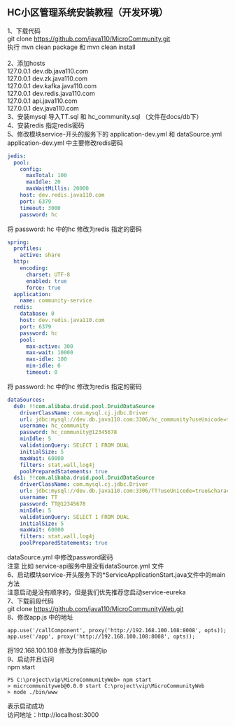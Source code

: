 ## HC小区管理系统安装教程（开发环境）

1、下载代码 <br/>
git clone https://github.com/java110/MicroCommunity.git <br/>
执行 mvn clean package  和 mvn clean install<br/><br/>
2、添加hosts<br/>
127.0.0.1 dev.db.java110.com <br/>
127.0.0.1 dev.zk.java110.com <br/>
127.0.0.1 dev.kafka.java110.com <br/>
127.0.0.1 dev.redis.java110.com <br/>
127.0.0.1 api.java110.com <br/>
127.0.0.1 dev.java110.com <br/>
3、安装mysql 导入TT.sql 和 hc_community.sql （文件在docs/db下）<br/>
4、安装redis 指定redis密码<br/>
5、修改模块service-开头的服务下的 application-dev.yml 和 dataSource.yml<br/>
application-dev.yml 中主要修改redis密码

```yaml
jedis:
  pool:
    config:
      maxTotal: 100
      maxIdle: 20
      maxWaitMillis: 20000
    host: dev.redis.java110.com
    port: 6379
    timeout: 3000
    password: hc
```
将 password: hc 中的hc 修改为redis 指定的密码
```yaml
spring:
  profiles:
    active: share
  http:
    encoding:
      charset: UTF-8
      enabled: true
      force: true
  application:
    name: community-service
  redis:
    database: 0
    host: dev.redis.java110.com
    port: 6379
    password: hc
    pool:
      max-active: 300
      max-wait: 10000
      max-idle: 100
      min-idle: 0
      timeout: 0
```
将 password: hc 中的hc 修改为redis 指定的密码<br/>
```yaml
dataSources:
  ds0: !!com.alibaba.druid.pool.DruidDataSource
    driverClassName: com.mysql.cj.jdbc.Driver
    url: jdbc:mysql://dev.db.java110.com:3306/hc_community?useUnicode=true&characterEncoding=utf-8&serverTimezone=GMT%2B8
    username: hc_community
    password: hc_community@12345678
    minIdle: 5
    validationQuery: SELECT 1 FROM DUAL
    initialSize: 5
    maxWait: 60000
    filters: stat,wall,log4j
    poolPreparedStatements: true
  ds1: !!com.alibaba.druid.pool.DruidDataSource
    driverClassName: com.mysql.cj.jdbc.Driver
    url: jdbc:mysql://dev.db.java110.com:3306/TT?useUnicode=true&characterEncoding=utf-8&serverTimezone=GMT%2B8
    username: TT
    password: TT@12345678
    minIdle: 5
    validationQuery: SELECT 1 FROM DUAL
    initialSize: 5
    maxWait: 60000
    filters: stat,wall,log4j
    poolPreparedStatements: true
```
dataSource.yml 中修改password密码<br/>
注意 比如 service-api服务中是没有dataSource.yml 文件<br/>
6、启动模块service-开头服务下的*ServiceApplicationStart.java文件中的main方法<br/>
注意启动是没有顺序的，但是我们优先推荐您启动service-eureka<br/>
7、下载前段代码 <br/>
git clone https://github.com/java110/MicroCommunityWeb.git <br/>
8、修改app.js 中的地址<br/>
```shell script
app.use('/callComponent', proxy('http://192.168.100.108:8008', opts));
app.use('/app', proxy('http://192.168.100.108:8008', opts));
```
将192.168.100.108 修改为你后端的ip<br/>
9、启动并且访问<br/>
npm start
```shell script
PS C:\project\vip\MicroCommunityWeb> npm start
> micrcommunityweb@0.0.0 start C:\project\vip\MicroCommunityWeb
> node ./bin/www
```
表示启动成功<br/>
访问地址：http://localhost:3000